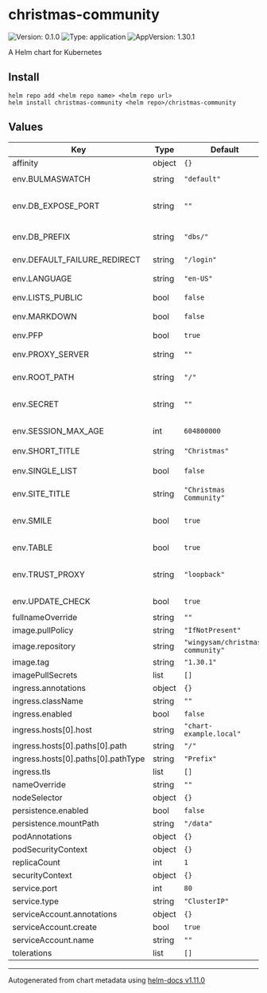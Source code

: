 # christmas-community

![Version: 0.1.0](https://img.shields.io/badge/Version-0.1.0-informational?style=flat-square) ![Type: application](https://img.shields.io/badge/Type-application-informational?style=flat-square) ![AppVersion: 1.30.1](https://img.shields.io/badge/AppVersion-1.30.1-informational?style=flat-square)

A Helm chart for Kubernetes

## Install
```
helm repo add <helm repo name> <helm repo url>
helm install christmas-community <helm repo>/christmas-community
```


## Values

| Key | Type | Default | Description |
|-----|------|---------|-------------|
| affinity | object | `{}` |  |
| env.BULMASWATCH | string | `"default"` | `Any theme from https://jenil.github.io/bulmaswatch` |
| env.DB_EXPOSE_PORT | string | `""` | `Expose the internal PouchDB with CouchDB API and Fauxton browser. Mostly used for debugging. Leave empty to disable.` |
| env.DB_PREFIX | string | `"dbs/"` | `Where to store databases, can be a CouchDB compatible server or directory.` |
| env.DEFAULT_FAILURE_REDIRECT | string | `"/login"` | `Where to send someone if they need to log in` |
| env.LANGUAGE | string | `"en-US"` | `Language of the interface, options listed in languages directory` |
| env.LISTS_PUBLIC | bool | `false` | `Set to false to allow viewing wishlists without logging in` |
| env.MARKDOWN | bool | `false` | `Allow Markdown in item notes. Does not work with TABLE=false.` |
| env.PFP | bool | `true` | `Set to false to disable the profile pictures feature` |
| env.PROXY_SERVER | string | `""` | `Proxy to send item data requests to. Leave empty to disable.` |
| env.ROOT_PATH | string | `"/"` | `The root path for forms, CSS, and a small amount of JS. Useful when proxying` |
| env.SECRET | string | `""` | `Secret string to store session cookies with. Automatically generated if not provided.` |
| env.SESSION_MAX_AGE | int | `604800000` | `How long a user is logged in (milliseconds). Defaults to one week.` |
| env.SHORT_TITLE | string | `"Christmas"` | `Used when shared to home screen` |
| env.SINGLE_LIST | bool | `false` | `Set to true to not allow users to have their own lists. You may want this for a birthday or wedding.` |
| env.SITE_TITLE | string | `"Christmas Community"` | `The name of the site in the <title> and navigation bar` |
| env.SMILE | bool | `true` | `Convert Amazon links to Amazon Smile links. A percentage of the profit goes to a charity of buyer's choice.` |
| env.TABLE | bool | `true` | `Defaults to true. Set to false for legacy cards view.` |
| env.TRUST_PROXY | string | `"loopback"` | `Where to trust the X-Forwarded-For header from. Defaults to "loopback". Useful for proxying to docker.` |
| env.UPDATE_CHECK | bool | `true` | `Set to false to disable update notices` |
| fullnameOverride | string | `""` |  |
| image.pullPolicy | string | `"IfNotPresent"` |  |
| image.repository | string | `"wingysam/christmas-community"` |  |
| image.tag | string | `"1.30.1"` |  |
| imagePullSecrets | list | `[]` |  |
| ingress.annotations | object | `{}` |  |
| ingress.className | string | `""` |  |
| ingress.enabled | bool | `false` |  |
| ingress.hosts[0].host | string | `"chart-example.local"` |  |
| ingress.hosts[0].paths[0].path | string | `"/"` |  |
| ingress.hosts[0].paths[0].pathType | string | `"Prefix"` |  |
| ingress.tls | list | `[]` |  |
| nameOverride | string | `""` |  |
| nodeSelector | object | `{}` |  |
| persistence.enabled | bool | `false` |  |
| persistence.mountPath | string | `"/data"` |  |
| podAnnotations | object | `{}` |  |
| podSecurityContext | object | `{}` |  |
| replicaCount | int | `1` |  |
| securityContext | object | `{}` |  |
| service.port | int | `80` |  |
| service.type | string | `"ClusterIP"` |  |
| serviceAccount.annotations | object | `{}` |  |
| serviceAccount.create | bool | `true` |  |
| serviceAccount.name | string | `""` |  |
| tolerations | list | `[]` |  |

----------------------------------------------
Autogenerated from chart metadata using [helm-docs v1.11.0](https://github.com/norwoodj/helm-docs/releases/v1.11.0)
